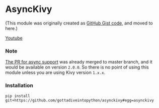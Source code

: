 # AsyncKivy

(This module was originally created as [GitHub Gist code](https://gist.github.com/gottadiveintopython/5f4a775849f9277081c396de65dc57c1), and moved to here.)

[Youtube](https://youtu.be/rI-gjCsE1YQ)

### Note

[The PR for async support](https://github.com/kivy/kivy/pull/6368) was already merged to master branch, and it would be available on version `2.0.0`. So there is no point of using this module unless you are using Kivy version `1.x.x`.

### Installation

```
pip install git+https://github.com/gottadiveintopython/asynckivy#egg=asynckivy
```
